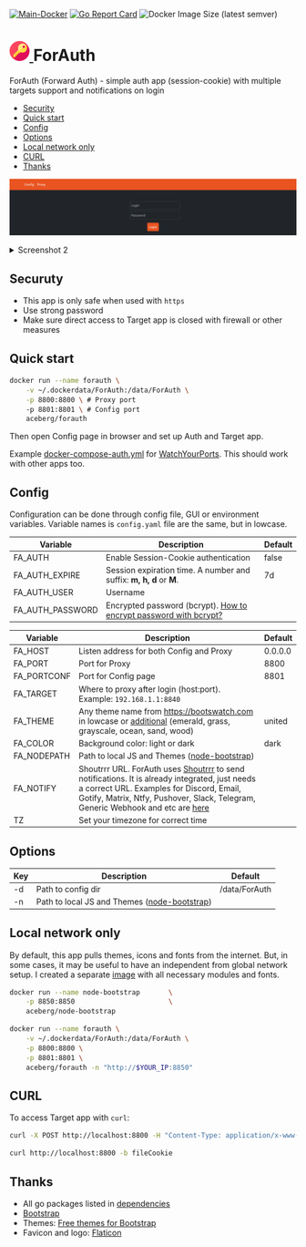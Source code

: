 [![Main-Docker](https://github.com/aceberg/ForAuth/actions/workflows/main-docker-all.yml/badge.svg)](https://github.com/aceberg/ForAuth/actions/workflows/main-docker-all.yml)
[![Go Report Card](https://goreportcard.com/badge/github.com/aceberg/forauth)](https://goreportcard.com/report/github.com/aceberg/forauth)
![Docker Image Size (latest semver)](https://img.shields.io/docker/image-size/aceberg/forauth)

<h1><a href="https://github.com/aceberg/forauth">
    <img src="https://raw.githubusercontent.com/aceberg/forauth/main/assets/logo.png" width="35" />
</a>ForAuth</h1>

ForAuth (Forward Auth) - simple auth app (session-cookie) with multiple targets support and notifications on login

- [Security](https://github.com/aceberg/forauth#security)
- [Quick start](https://github.com/aceberg/forauth#quick-start)
- [Config](https://github.com/aceberg/forauth#config)
- [Options](https://github.com/aceberg/forauth#options)
- [Local network only](https://github.com/aceberg/forauth#local-network-only)
- [CURL](https://github.com/aceberg/forauth#curl)
- [Thanks](https://github.com/aceberg/forauth#thanks)

![Screenshot](https://raw.githubusercontent.com/aceberg/forauth/main/assets/Screenshot.png)    
<details>
  <summary>Screenshot 2</summary>

![Screenshot1](https://raw.githubusercontent.com/aceberg/forauth/main/assets/Screenshot1.png)
</details>

## Securuty
- This app is only safe when used with `https`
- Use strong password
- Make sure direct access to Target app is closed with firewall or other measures

## Quick start
```sh
docker run --name forauth \
    -v ~/.dockerdata/ForAuth:/data/ForAuth \
    -p 8800:8800 \ # Proxy port
    -p 8801:8801 \ # Config port
    aceberg/forauth
```
Then open Config page in browser and set up Auth and Target app.   

Example [docker-compose-auth.yml](https://github.com/aceberg/WatchYourPorts/blob/main/docker-compose-auth.yml) for [WatchYourPorts](https://github.com/aceberg/WatchYourPorts). This should work with other apps too.

## Config

Configuration can be done through config file, GUI or environment variables. Variable names is `config.yaml` file are the same, but in lowcase.

| Variable  | Description | Default |
| --------  | ----------- | ------- |
| FA_AUTH | Enable Session-Cookie authentication | false |
| FA_AUTH_EXPIRE | Session expiration time. A number and suffix: **m, h, d** or **M**. | 7d |
| FA_AUTH_USER | Username |  |
| FA_AUTH_PASSWORD | Encrypted password (bcrypt). [How to encrypt password with bcrypt?](docs/BCRYPT.md) |  |

| Variable  | Description | Default |
| --------  | ----------- | ------- |
| FA_HOST | Listen address for both Config and Proxy | 0.0.0.0 |
| FA_PORT   | Port for Proxy | 8800 |
| FA_PORTCONF   | Port for Config page | 8801 |
| FA_TARGET   | Where to proxy after login (host:port). Example: `192.168.1.1:8840` |  |
| FA_THEME | Any theme name from https://bootswatch.com in lowcase or [additional](https://github.com/aceberg/aceberg-bootswatch-fork) (emerald, grass, grayscale, ocean, sand, wood)| united |
| FA_COLOR | Background color: light or dark | dark |
| FA_NODEPATH   | Path to local JS and Themes ([node-bootstrap](https://github.com/aceberg/my-dockerfiles/tree/main/node-bootstrap)) |  |
| FA_NOTIFY   | Shoutrrr URL. ForAuth uses [Shoutrrr](https://github.com/containrrr/shoutrrr) to send notifications. It is already integrated, just needs a correct URL. Examples for Discord, Email, Gotify, Matrix, Ntfy, Pushover, Slack, Telegram, Generic Webhook and etc are [here](https://containrrr.dev/shoutrrr/v0.8/services/gotify/) |  |
| TZ | Set your timezone for correct time |  |

## Options

| Key  | Description | Default | 
| --------  | ----------- | ------- | 
| -d | Path to config dir | /data/ForAuth | 
| -n | Path to local JS and Themes ([node-bootstrap](https://github.com/aceberg/my-dockerfiles/tree/main/node-bootstrap)) |  | 

## Local network only
By default, this app pulls themes, icons and fonts from the internet. But, in some cases, it may be useful to have an independent from global network setup. I created a separate [image](https://github.com/aceberg/my-dockerfiles/tree/main/node-bootstrap) with all necessary modules and fonts.    
```sh
docker run --name node-bootstrap       \
    -p 8850:8850                       \
    aceberg/node-bootstrap
```
```sh
docker run --name forauth \
    -v ~/.dockerdata/ForAuth:/data/ForAuth \
    -p 8800:8800 \
    -p 8801:8801 \
    aceberg/forauth -n "http://$YOUR_IP:8850"
```
## CURL
To access Target app with `curl`:

```sh
curl -X POST http://localhost:8800 -H "Content-Type: application/x-www-form-urlencoded" -d "username=user&password=pw" -c fileCookie
```
```sh
curl http://localhost:8800 -b fileCookie
```

## Thanks
- All go packages listed in [dependencies](https://github.com/aceberg/forauth/network/dependencies)
- [Bootstrap](https://getbootstrap.com/)
- Themes: [Free themes for Bootstrap](https://bootswatch.com)
- Favicon and logo: [Flaticon](https://www.flaticon.com/icons/)